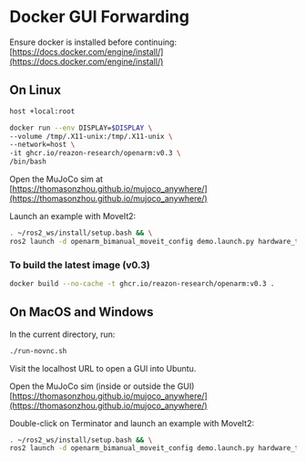 # Docker GUI Forwarding

Ensure docker is installed before continuing: [https://docs.docker.com/engine/install/](https://docs.docker.com/engine/install/)

## On Linux
```sh
host +local:root
```

```sh
docker run --env DISPLAY=$DISPLAY \
--volume /tmp/.X11-unix:/tmp/.X11-unix \
--network=host \
-it ghcr.io/reazon-research/openarm:v0.3 \
/bin/bash
```

Open the MuJoCo sim at
[https://thomasonzhou.github.io/mujoco_anywhere/](https://thomasonzhou.github.io/mujoco_anywhere/)

Launch an example with MoveIt2:
```sh
. ~/ros2_ws/install/setup.bash && \
ros2 launch -d openarm_bimanual_moveit_config demo.launch.py hardware_type:=sim
```

### To build the latest image (v0.3)
```sh
docker build --no-cache -t ghcr.io/reazon-research/openarm:v0.3 .
```

## On MacOS and Windows

In the current directory, run:
```sh
./run-novnc.sh
```

Visit the localhost URL to open a GUI into Ubuntu.

Open the MuJoCo sim (inside or outside the GUI)
[https://thomasonzhou.github.io/mujoco_anywhere/](https://thomasonzhou.github.io/mujoco_anywhere/)


Double-click on Terminator and launch an example with MoveIt2:
```sh
. ~/ros2_ws/install/setup.bash && \
ros2 launch -d openarm_bimanual_moveit_config demo.launch.py hardware_type:=sim
```